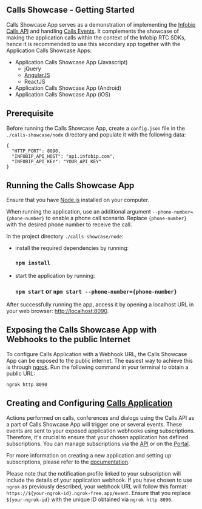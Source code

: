 ## Calls Showcase - Getting Started

Calls Showcase App serves as a demonstration of implementing the
[Infobip Calls API](https://www.infobip.com/docs/api/channels/voice/calls) and handling 
[Calls Events](https://www.infobip.com/docs/api/channels/voice/calls/calls-applications/receive-calls-event). It 
complements the showcase of making the application calls within the context of the Infobip 
RTC SDKs, hence it is recommended to use this secondary app together with the Application Calls Showcase Apps:

- Application Calls Showcase App (Javascript)
    * jQuery
    * [AngularJS](https://github.com/infobip/infobip-rtc-showcase/tree/master/js/application-calls/angular)
    * ReactJS
- Application Calls Showcase App (Android)
- Application Calls Showcase App (iOS)

## Prerequisite

Before running the Calls Showcase App, create a `config.json` file in the `./calls-showcase/node` directory and populate 
it with the following data:

```
{
  "HTTP_PORT": 8090,
  "INFOBIP_API_HOST": "api.infobip.com",
  "INFOBIP_API_KEY": "YOUR_API_KEY"
}
```

## Running the Calls Showcase App

Ensure that you have [Node.js]((https://nodejs.org/en/)) installed on your computer.

When running the application, use an additional argument `--phone-number={phone-number}` to enable a phone call scenario. Replace `{phone-number}` with the desired phone number to receive the call.

In the project directory `./calls-showcase/node`:

- install the required dependencies by running:
  ### `npm install`

- start the application by running:
  ### `npm start` or `npm start --phone-number={phone-number}`

After successfully running the app, access it by opening a localhost URL in your web browser:
[http://localhost:8090](http://localhost:8090).

## Exposing the Calls Showcase App with Webhooks to the public Internet

To configure Calls Application with a Webhook URL, the Calls Showcase App can be exposed to the public internet. The 
easiest way to achieve this is through [ngrok](https://ngrok.com/). Run the following command in your terminal to obtain 
a public URL:

```shell
ngrok http 8090
```

## Creating and Configuring [Calls Application](https://www.infobip.com/docs/voice-and-video/calls#applications-concepts) 

Actions performed on calls, conferences and dialogs using the Calls API as a part of Calls Showcase App will trigger one 
or several events. These events are sent to your exposed application webhooks using subscriptions. Therefore, it's 
crucial to ensure that your chosen application has defined subscriptions. You can manage subscriptions via the
[API](https://www.infobip.com/docs/api/platform/subscriptions-api) or on the 
[Portal](https://portal.infobip.com/dev/subscriptions). 

For more information on creating a new application and setting up subscriptions, please refer to the 
[documentation](https://www.infobip.com/docs/voice-and-video/calls#applications-concepts).

Please note that the notification profile linked to your subscription will include the details of your application 
webhook. If you have chosen to use `ngrok` as previously described, your webhook URL will follow this format:
`https://${your-ngrok-id}.ngrok-free.app/event`. Ensure that you replace `${your-ngrok-id}` with the unique ID obtained 
via `ngrok http 8090`.
